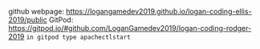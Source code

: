 github webpage: https://logangamedev2019.github.io/logan-coding-ellis-2019/public
GitPod: https://gitpod.io/#github.com/LoganGamedev2019/logan-coding-rodger-2019
```in gitpod type apachectlstart```
